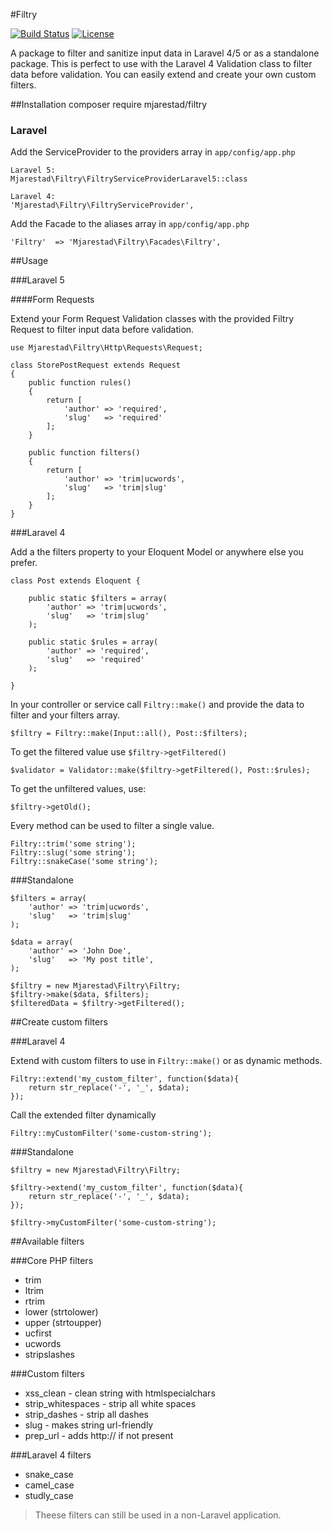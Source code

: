 #Filtry

[![Build Status](https://api.travis-ci.org/mjarestad/Filtry.svg)](https://api.travis-ci.org/mjarestad/Filtry)
[![License](https://poser.pugx.org/mjarestad/filtry/license)](https://packagist.org/packages/mjarestad/filtry)

A package to filter and sanitize input data in Laravel 4/5 or as a standalone package.
This is perfect to use with the Laravel 4 Validation class to filter data before validation.
You can easily extend and create your own custom filters.

##Installation
composer require mjarestad/filtry
    
### Laravel

Add the ServiceProvider to the providers array in `app/config/app.php`

    Laravel 5:
    Mjarestad\Filtry\FiltryServiceProviderLaravel5::class

    Laravel 4:
    'Mjarestad\Filtry\FiltryServiceProvider',

Add the Facade to the aliases array in `app/config/app.php`

    'Filtry'  => 'Mjarestad\Filtry\Facades\Filtry',

##Usage

###Laravel 5

####Form Requests

Extend your Form Request Validation classes with the provided Filtry Request to filter input data before validation.

    use Mjarestad\Filtry\Http\Requests\Request;

    class StorePostRequest extends Request
    {
        public function rules()
        {
            return [
                'author' => 'required',
                'slug'   => 'required'
            ];
        }

        public function filters()
        {
            return [
                'author' => 'trim|ucwords',
                'slug'   => 'trim|slug'
            ];
        }
    }

###Laravel 4

Add a the filters property to your Eloquent Model or anywhere else you prefer.

    class Post extends Eloquent {
    
        public static $filters = array(
            'author' => 'trim|ucwords',
            'slug'   => 'trim|slug'
        );
        
        public static $rules = array(
            'author' => 'required',
            'slug'   => 'required'
        );
        
    }
    
In your controller or service call `Filtry::make()` and provide the data to filter and your filters array.

    $filtry = Filtry::make(Input::all(), Post::$filters);
    
To get the filtered value use `$filtry->getFiltered()`

    $validator = Validator::make($filtry->getFiltered(), Post::$rules);
    
To get the unfiltered values, use:

    $filtry->getOld();
    
Every method can be used to filter a single value.

    Filtry::trim('some string');
    Filtry::slug('some string');
    Filtry::snakeCase('some string');
    
###Standalone

    $filters = array(
        'author' => 'trim|ucwords',
        'slug'   => 'trim|slug'
    );
    
    $data = array(
        'author' => 'John Doe',
        'slug'   => 'My post title',
    );
    
    $filtry = new Mjarestad\Filtry\Filtry;
    $filtry->make($data, $filters);
    $filteredData = $filtry->getFiltered();
    
##Create custom filters

###Laravel 4

Extend with custom filters to use in `Filtry::make()` or as dynamic methods.

    Filtry::extend('my_custom_filter', function($data){
        return str_replace('-', '_', $data);
    });
    
Call the extended filter dynamically

    Filtry::myCustomFilter('some-custom-string');

###Standalone

    $filtry = new Mjarestad\Filtry\Filtry;

    $filtry->extend('my_custom_filter', function($data){
        return str_replace('-', '_', $data);
    });

    $filtry->myCustomFilter('some-custom-string');
    
##Available filters

###Core PHP filters

* trim
* ltrim
* rtrim
* lower (strtolower)
* upper (strtoupper)
* ucfirst
* ucwords
* stripslashes

###Custom filters

* xss_clean - clean string with htmlspecialchars
* strip_whitespaces - strip all white spaces
* strip_dashes - strip all dashes
* slug - makes string url-friendly
* prep_url - adds http:// if not present

###Laravel 4 filters

* snake_case
* camel_case
* studly_case

> Theese filters can still be used in a non-Laravel application.
